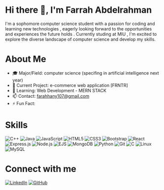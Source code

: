 # Hi there 👋, I'm Farrah Abdelrahman

I'm a sophomore computer science student with a passion for coding and learning new technologies , eagerly looking forward to the opportunities and experiences the future holds . Currently studing at MIU , I'm excited to explore the diverse landscape of computer science and develop my skills.

# About Me

- 🎓 Major/Field: computer science (specifing in artificial intelligence next year)
- 🔭 Current Project: e-commerce web application [FRNTR]
- 🌱 Learning: Web Development - MERN STACK
- 📫 Contact: farahhany107@gmail.com
- ⚡ Fun Fact: 

# Skills
![C++](https://img.shields.io/badge/C++-00599C?style=flat-square&logo=cplusplus&logoColor=white)
![Java](https://img.shields.io/badge/Java-ED8B00?style=flat-square&logo=java&logoColor=white)
![JavaScript](https://img.shields.io/badge/JavaScript-F7DF1E?style=flat-square&logo=javascript&logoColor=black)
![HTML5](https://img.shields.io/badge/HTML5-E34F26?style=flat-square&logo=html5&logoColor=white)
![CSS3](https://img.shields.io/badge/CSS3-1572B6?style=flat-square&logo=css3&logoColor=white)
![Bootstrap](https://img.shields.io/badge/Bootstrap-7952B3?style=flat-square&logo=bootstrap&logoColor=white)
![React](https://img.shields.io/badge/React-61DAFB?style=flat-square&logo=react&logoColor=black)
![Express.js](https://img.shields.io/badge/-Express.js-000000?style=flat-square&logo=express&logoColor=white)
![Node.js](https://img.shields.io/badge/Node.js-339933?style=flat-square&logo=node-dot-js&logoColor=white)
![EJS](https://img.shields.io/badge/-EJS-2B2D42?style=flat-square&logo=ejs&logoColor=white)
![MongoDB](https://img.shields.io/badge/MongoDB-47A248?style=flat-square&logo=mongodb&logoColor=white)
![Python](https://img.shields.io/badge/-Python-3776AB?style=flat-square&logo=python&logoColor=white)
![Git](https://img.shields.io/badge/Git-F05032?style=flat-square&logo=git&logoColor=white)
![C](https://img.shields.io/badge/-C-A8B9CC?style=flat-square&logo=c&logoColor=white)
![Linux](https://img.shields.io/badge/-Linux-FCC624?style=flat-square&logo=linux&logoColor=white)
![MySQL](https://img.shields.io/badge/MySQL-4479A1?style=flat-square&logo=mysql&logoColor=white)


# Connect with me

[![LinkedIn](https://img.shields.io/badge/LinkedIn--_.svg?style=social&logo=linkedin)](https://www.linkedin.com/in/farrah-hany-088426277)
[![GitHub](https://img.shields.io/badge/GitHub--_.svg?style=social&logo=github)](https://github.com/gitfarrah)
